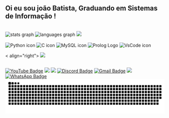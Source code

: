 ## Oi eu sou joão Batista, Graduando em Sistemas de Informação !


<br clear="both">

<div align="left">
  <img src="https://github-readme-stats.vercel.app/api?username=jffilho618&hide_title=false&hide_rank=false&show_icons=true&include_all_commits=true&count_private=true&disable_animations=false&theme=solarized-light&locale=en&hide_border=false&order=1" height="150" alt="stats graph"  />
  <img src="https://github-readme-stats.vercel.app/api/top-langs?username=jffilho618&locale=en&hide_title=false&layout=compact&card_width=300&langs_count=5&theme=solarized-light&hide_border=false&order=2" height="150" alt="languages graph"  />
  <img height="150" src="https://meneguite.com/2017/10/01/golang-desbravando-uma-linguagem-de-programacao-parte-1/001.gif"  />
</div>

<div style="display: inline_block"><br>
  <img src="https://cdn.jsdelivr.net/gh/devicons/devicon@latest/icons/python/python-original.svg" alt="Python icon" height="40" width="50" />
  <img src="https://cdn.jsdelivr.net/gh/devicons/devicon@latest/icons/c/c-original.svg" alt="C icon" height="40" width="50" />
  <img src="https://cdn.jsdelivr.net/gh/devicons/devicon/icons/mysql/mysql-original.svg" alt="MySQL icon" height="40" width="50" />
  <img src="https://cdn.jsdelivr.net/gh/devicons/devicon/icons/prolog/prolog-original.svg" alt="Prolog Logo" width="50" height="40"/>
  <img src="https://cdn.jsdelivr.net/gh/devicons/devicon@latest/icons/visualstudio/visualstudio-plain.svg" alt="VsCode icon" height="40" width="50"/>
  
  < align="right">
  <img src="https://profile-counter.glitch.me/jffilho618/count.svg?"  />

###


        
</div>
  
  ##
 
<div> 
  <a href="https://www.youtube.com/@bomb4tv261" target="_blank">  <img src="https://img.shields.io/badge/YouTube-FF0000?style=for-the-badge&logo=youtube&logoColor=white" alt="YouTube Badge"></a>
  <a href="https://instagram.com/devjotaf" target="_blank"><img src="https://img.shields.io/badge/-Instagram-%23E4405F?style=for-the-badge&logo=instagram&logoColor=white" target="_blank"></a>
 	<a href="https://www.twitch.tv/bomb4tv_" target="_blank"><img src="https://img.shields.io/badge/Twitch-9146FF?style=for-the-badge&logo=twitch&logoColor=white" target="_blank"></a>
  <a href="https://discord.gg/yWdH3fGgR" target="_blank"><img src="https://img.shields.io/badge/Discord-7289DA?style=for-the-badge&logo=discord&logoColor=white" alt="Discord Badge"></a> 
  <a href="mailto:contatojffilho618@gmail.com"><img src="https://img.shields.io/badge/Gmail-000000?style=for-the-badge&logo=gmail&logoColor=white" alt="Gmail Badge"></a>
  <a href="https://www.linkedin.com/in/jo%C3%A3o-batista-59a1502b4/" target="_blank"><img src="https://img.shields.io/badge/-LinkedIn-%230077B5?style=for-the-badge&logo=linkedin&logoColor=white" target="_blank"></a>
  <a href="https://wa.me/5589988152737" target="_blank"><img src="https://img.shields.io/badge/WhatsApp-25D366?style=for-the-badge&logo=whatsapp&logoColor=white" alt="WhatsApp Badge"></a>
</div>

<picture>
  <source media="(prefers-color-scheme: dark)" srcset="https://raw.githubusercontent.com/platane/platane/output/github-contribution-grid-snake-dark.svg?username=jffilho618">
  <source media="(prefers-color-scheme: light)" srcset="https://raw.githubusercontent.com/platane/platane/output/github-contribution-grid-snake.svg?username=jffilho618">
  <img alt="GitHub contribution grid snake animation" src="https://raw.githubusercontent.com/platane/platane/output/github-contribution-grid-snake.svg?username=jffilho618">
</picture>






